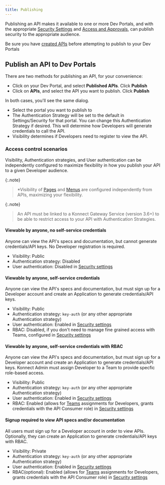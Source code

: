```yaml
---
title: Publishing
---
```


Publishing an API makes it available to one or more Dev Portals, and with the appropriate [Security Settings](/dev-portal/portals/settings/security) and [Access and Approvals](/dev-portal/access-and-approvals/), can publish security to the appropriate audience.

Be sure you have [created APIs](/dev-portal/apis) before attempting to publish to your Dev Portals

## Publish an API to Dev Portals

There are two methods for publishing an API, for your convenience:
* Click on your Dev Portal, and select **Published APIs**. Click **Publish**
* Click on **APIs**, and select the API you want to publish. Click **Publish**

In both cases, you'll see the same dialog. 
* Select the portal you want to publish to
* The Authentication Strategy will be set to the default in Settings/Security for that portal. You can change this Authentication Strategy if desired. This will determine how Developers will generate credentials to call the API.
* Visibility determines if Developers need to register to view the API. 

### Access control scenarios

Visibility, Authentication strategies, and User authentication can be independently configured to maximize flexibility in how you publish your API to a given Developer audience.

{:.note}
> *Visibility of [Pages](/dev-portal/portals/customization/custom-pages) and [Menus](/dev-portal/portals/customization/customization.md) are configured independently from APIs, maximizing your flexibility.

{:.note}
> An API must be linked to a Konnect Gateway Service (version 3.6+) to be able to restrict access to your API with Authentication Strategies. 

#### Viewable by anyone, no self-service credentials
Anyone can view the API's specs and documentation, but cannot generate credentials/API keys. No Developer registration is required.
  * Visibility: Public
  * Authentication strategy: Disabled
  * User authentication: Disabled in [Security settings](/dev-portal/portals/settings/security)

#### Viewable by anyone, self-service credentials
Anyone can view the API's specs and documentation, but must sign up for a Developer account and create an Application to generate credentials/API keys.
  * Visibility: Public
  * Authentication strategy: `key-auth` (or any other appropriate Authentication strategy)
  * User authentication: Enabled in [Security settings](/dev-portal/portals/settings/security)
  * RBAC: Disabled, if you don't need to manage fine grained access with Teams, configured in [Security settings](/dev-portal/portals/settings/security)

#### Viewable by anyone, self-service credentials with RBAC
Anyone can view the API's specs and documentation, but must sign up for a Developer account and create an Application to generate credentials/API keys. Konnect Admin must assign Developer to a Team to provide specfic role-based access.
  * Visibility: Public
  * Authentication strategy: `key-auth` (or any other appropriate Authentication strategy)
  * User authentication: Enabled in [Security settings](/dev-portal/portals/settings/security)
  * RBAC: Enabled (allows for [Teams](/dev-portal/access-and-approvals/teams) assignments for Developers, grants credentials with the API Consumer role)  in [Security settings](/dev-portal/portals/settings/security)

#### Signup required to view API specs and/or documentation
All users must sign up for a Developer account in order to view APIs. Optionally, they can create an Application to generate credentials/API keys with RBAC.
  * Visibility: Private
  * Authentication strategy: `key-auth` (or any other appropriate Authentication strategy)
  * User authentication: Enabled in [Security settings](/dev-portal/portals/settings/security)
  * RBAC(optional): Enabled (allows for [Teams](/dev-portal/access-and-approvals/teams) assignments for Developers, grants credentials with the API Consumer role)  in [Security settings](/dev-portal/settings/security)
